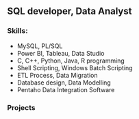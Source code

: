 
## SQL developer, Data Analyst

### Skills: 
- MySQL, PL/SQL
- Power BI, Tableau, Data Studio
- C, C++, Python, Java, R programming
- Shell Scripting, Windows Batch Scripting
- ETL Process, Data Migration
- Database design, Data Modelling
- Pentaho Data Integration Software


### Projects
